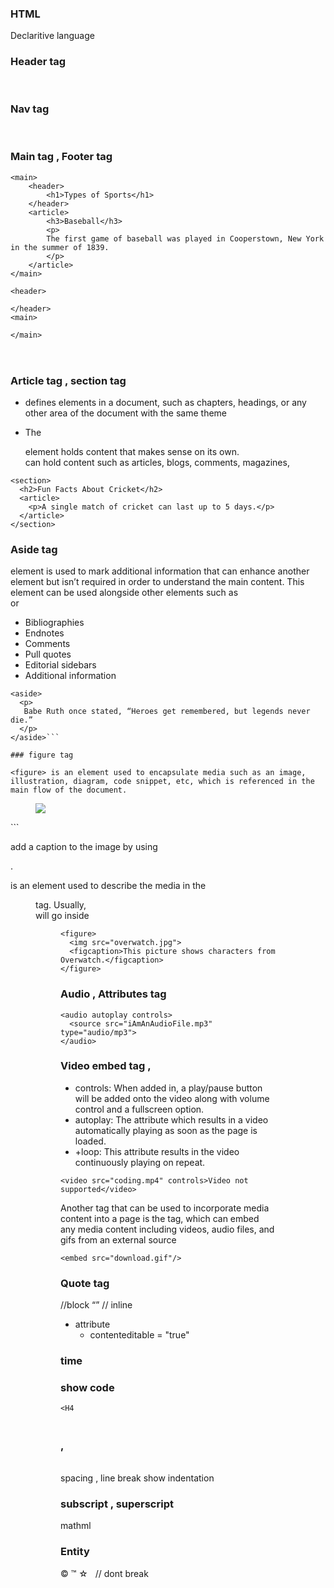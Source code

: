 
### HTML

Declaritive language

<elementname attribute="">

### Header tag 

<header></header>

### Nav tag

<header>
    <nav></nav>
</header>

### Main tag , Footer tag
```
<main>
    <header>
        <h1>Types of Sports</h1>
    </header>
    <article>
        <h3>Baseball</h3>
        <p>
        The first game of baseball was played in Cooperstown, New York in the summer of 1839.
        </p>
    </article>
</main>
```
```
<header>

</header>
<main>

</main>
```

<body>
    <header>
    </header>
    <main>
    </main>
    <footer>
    </footer>
</body>

### Article tag , section tag 

* <section> defines elements in a document, such as chapters, headings, or any other area of the document with the same theme

* The <article> element holds content that makes sense on its own. <article> can hold content such as articles, blogs, comments, magazines,



```
<section>
  <h2>Fun Facts About Cricket</h2>
  <article>
    <p>A single match of cricket can last up to 5 days.</p>
  </article>
</section>
```

### Aside tag 

<aside> element is used to mark additional information that can enhance another element but isn’t required in order to understand the main content. This element can be used alongside other elements such as <article> or <section>

* Bibliographies
* Endnotes
* Comments
* Pull quotes
* Editorial sidebars
* Additional information

```
<aside>
  <p>
   Babe Ruth once stated, “Heroes get remembered, but legends never die.” 
  </p>
</aside>```

### figure tag 

<figure> is an element used to encapsulate media such as an image, illustration, diagram, code snippet, etc, which is referenced in the main flow of the document.

```
<figure>
  <img src="overwatch.jpg"/>
</figure>
```

add a caption to the image by using <figcaption>.
<figcaption> is an element used to describe the media in the <figure> tag. Usually, <figcaption> will go inside <figure>

```
<figure>
  <img src="overwatch.jpg">
  <figcaption>This picture shows characters from Overwatch.</figcaption>
</figure>
```



### Audio , Attributes tag 

```
<audio autoplay controls>
  <source src="iAmAnAudioFile.mp3" type="audio/mp3">
</audio>
```

### Video embed tag ,

* controls: When added in, a play/pause button will be added onto the video along with volume control and a fullscreen option.
* autoplay: The attribute which results in a video automatically playing as soon as the page is loaded.
* +loop: This attribute results in the video continuously playing on repeat.

```
<video src="coding.mp4" controls>Video not supported</video>

```
Another tag that can be used to incorporate media content into a page is the <embed> tag, which can embed any media content including videos, audio files, and gifs from an external source

```
<embed src="download.gif"/>
```

### Quote tag

<blockquote><p></p></blockquote> //block
<q></q> // inline 
<cite></cite>

* attribute 
  * contenteditable = "true"

### time 

<time></time>
<time datetime="YYYY-MM-DD"></time>

### show code

<code>&lt;H4</code>

### <br> , <pre>
spacing , line break
show indentation


### subscript , superscript

<sub></sub>
<sup></sup>

mathml

<small></small>

### Entity


&copy;
&trade;
&star;
&nbsp; // dont break